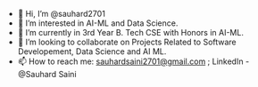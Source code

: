 - 👋 Hi, I’m @sauhard2701
- 👀 I’m interested in AI-ML and Data Science.
- 🌱 I’m currently in 3rd Year B. Tech CSE with Honors in AI-ML.
- 💞️ I’m looking to collaborate on Projects Related to Software Developement, Data Science and AI ML.
- 📫 How to reach me: sauhardsaini2701@gmail.com ; LinkedIn - @Sauhard Saini

<!---
sauhard2701/sauhard2701 is a ✨ special ✨ repository because its `README.md` (this file) appears on your GitHub profile.
You can click the Preview link to take a look at your changes.
--->
